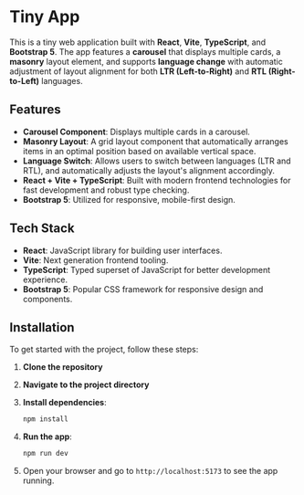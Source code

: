 # Tiny App

This is a tiny web application built with **React**, **Vite**, **TypeScript**, and **Bootstrap 5**. The app features a **carousel** that displays multiple cards, a **masonry** layout element, and supports **language change** with automatic adjustment of layout alignment for both **LTR (Left-to-Right)** and **RTL (Right-to-Left)** languages.

## Features

- **Carousel Component**: Displays multiple cards in a carousel.
- **Masonry Layout**: A grid layout component that automatically arranges items in an optimal position based on available vertical space.
- **Language Switch**: Allows users to switch between languages (LTR and RTL), and automatically adjusts the layout's alignment accordingly.
- **React + Vite + TypeScript**: Built with modern frontend technologies for fast development and robust type checking.
- **Bootstrap 5**: Utilized for responsive, mobile-first design.


## Tech Stack

- **React**: JavaScript library for building user interfaces.
- **Vite**: Next generation frontend tooling.
- **TypeScript**: Typed superset of JavaScript for better development experience.
- **Bootstrap 5**: Popular CSS framework for responsive design and components.

## Installation

To get started with the project, follow these steps:

1. **Clone the repository**
  
2. **Navigate to the project directory**

3. **Install dependencies**:
    ```bash
    npm install
    ```

4. **Run the app**:
    ```bash
    npm run dev
    ```

5. Open your browser and go to `http://localhost:5173` to see the app running.